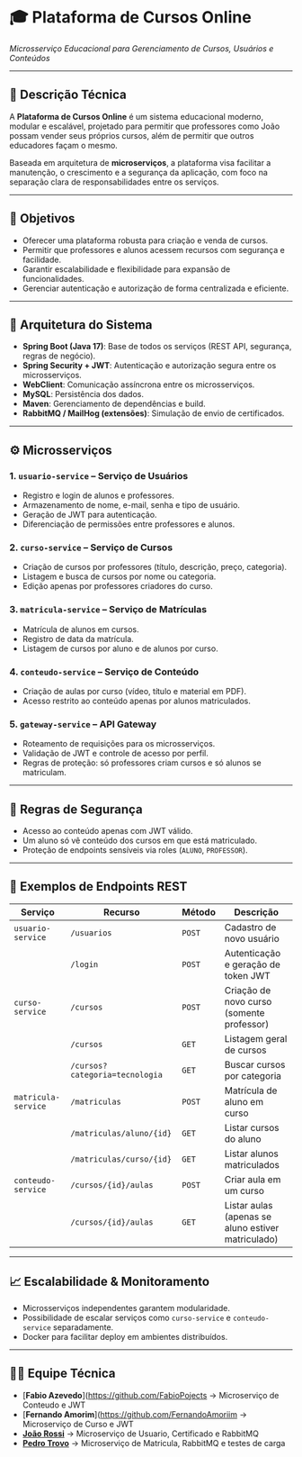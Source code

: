 # 🎓 Plataforma de Cursos Online

*Microsserviço Educacional para Gerenciamento de Cursos, Usuários e Conteúdos*

---

## 📘 Descrição Técnica

A **Plataforma de Cursos Online** é um sistema educacional moderno, modular e escalável, projetado para permitir que professores como João possam vender seus próprios cursos, além de permitir que outros educadores façam o mesmo.

Baseada em arquitetura de **microserviços**, a plataforma visa facilitar a manutenção, o crescimento e a segurança da aplicação, com foco na separação clara de responsabilidades entre os serviços.

---

## 🎯 Objetivos

- Oferecer uma plataforma robusta para criação e venda de cursos.
- Permitir que professores e alunos acessem recursos com segurança e facilidade.
- Garantir escalabilidade e flexibilidade para expansão de funcionalidades.
- Gerenciar autenticação e autorização de forma centralizada e eficiente.

---

## 📐 Arquitetura do Sistema

- **Spring Boot (Java 17)**: Base de todos os serviços (REST API, segurança, regras de negócio).
- **Spring Security + JWT**: Autenticação e autorização segura entre os microsserviços.
- **WebClient**: Comunicação assíncrona entre os microsserviços.
- **MySQL**: Persistência dos dados.
- **Maven**: Gerenciamento de dependências e build.
- **RabbitMQ / MailHog (extensões)**: Simulação de envio de certificados.

---

## ⚙️ Microsserviços

### 1. `usuario-service` – Serviço de Usuários
- Registro e login de alunos e professores.
- Armazenamento de nome, e-mail, senha e tipo de usuário.
- Geração de JWT para autenticação.
- Diferenciação de permissões entre professores e alunos.

### 2. `curso-service` – Serviço de Cursos
- Criação de cursos por professores (título, descrição, preço, categoria).
- Listagem e busca de cursos por nome ou categoria.
- Edição apenas por professores criadores do curso.

### 3. `matricula-service` – Serviço de Matrículas
- Matrícula de alunos em cursos.
- Registro de data da matrícula.
- Listagem de cursos por aluno e de alunos por curso.

### 4. `conteudo-service` – Serviço de Conteúdo
- Criação de aulas por curso (vídeo, título e material em PDF).
- Acesso restrito ao conteúdo apenas por alunos matriculados.

### 5. `gateway-service` – API Gateway
- Roteamento de requisições para os microsserviços.
- Validação de JWT e controle de acesso por perfil.
- Regras de proteção: só professores criam cursos e só alunos se matriculam.

---

## 🔐 Regras de Segurança

- Acesso ao conteúdo apenas com JWT válido.
- Um aluno só vê conteúdo dos cursos em que está matriculado.
- Proteção de endpoints sensíveis via roles (`ALUNO`, `PROFESSOR`).

---

## 📡 Exemplos de Endpoints REST

| **Serviço**         | **Recurso**                    | **Método** | **Descrição**                                   |
|--------------------|--------------------------------|------------|-------------------------------------------------|
| `usuario-service`  | `/usuarios`                    | `POST`     | Cadastro de novo usuário                        |
|                    | `/login`                       | `POST`     | Autenticação e geração de token JWT             |
| `curso-service`    | `/cursos`                      | `POST`     | Criação de novo curso (somente professor)       |
|                    | `/cursos`                      | `GET`      | Listagem geral de cursos                        |
|                    | `/cursos?categoria=tecnologia` | `GET`      | Buscar cursos por categoria                     |
| `matricula-service`| `/matriculas`                  | `POST`     | Matrícula de aluno em curso                     |
|                    | `/matriculas/aluno/{id}`       | `GET`      | Listar cursos do aluno                          |
|                    | `/matriculas/curso/{id}`       | `GET`      | Listar alunos matriculados                      |
| `conteudo-service` | `/cursos/{id}/aulas`           | `POST`     | Criar aula em um curso                          |
|                    | `/cursos/{id}/aulas`           | `GET`      | Listar aulas (apenas se aluno estiver matriculado) |

---

## 📈 Escalabilidade & Monitoramento

- Microsserviços independentes garantem modularidade.
- Possibilidade de escalar serviços como `curso-service` e `conteudo-service` separadamente.
- Docker para facilitar deploy em ambientes distribuídos.

---

## 👨‍🏫 Equipe Técnica

- [**Fabio Azevedo**](https://github.com/FabioPojects -> Microserviço de Conteudo e JWT
- [**Fernando Amorim**](https://github.com/FernandoAmoriim -> Microserviço de Curso e JWT
- [**João Rossi**](https://github.com/JoaoRossii) -> Microserviço de Usuario, Certificado e RabbitMQ
- [**Pedro Trovo**](https://github.com/PedroTrovoSouza) -> Microserviço de Matricula, RabbitMQ e testes de carga

